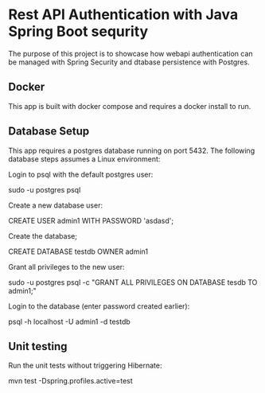 # Rest API Authentication with Java Spring Boot sequrity

The purpose of this project is to showcase how webapi authentication can be managed with Spring Security and dtabase persistence with Postgres.


## Docker

This app is built with docker compose and requires a docker install to run.

## Database Setup

This app requires a postgres database running on port 5432. The following database steps assumes a Linux environment:

Login to psql with the default postgres user:

sudo -u postgres psql

Create a new database user:

CREATE USER admin1 WITH PASSWORD 'asdasd';

Create the database;

CREATE DATABASE testdb OWNER admin1

Grant all privileges to the new user:

sudo -u postgres psql -c "GRANT ALL PRIVILEGES ON DATABASE tesdb TO admin1;"

Login to the database (enter password created earlier):

psql -h localhost -U admin1 -d testdb


## Unit testing

Run the unit tests without triggering Hibernate:

mvn test -Dspring.profiles.active=test
